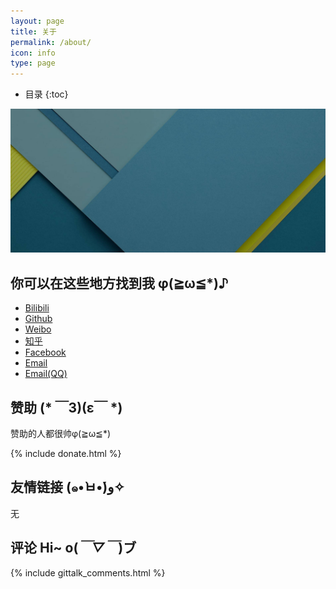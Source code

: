 ```yaml
---
layout: page
title: 关于
permalink: /about/
icon: info
type: page
---
```


* 目录
{:toc}

![aboutpage](https://github.com/Orangelop/orangelop.github.io/raw/master/img/about-bg.jpg)

## 你可以在这些地方找到我 φ(≧ω≦*)♪

* [Bilibili](https://space.bilibili.com/54818676)
* [Github](https://github.com/Orangelop)
* [Weibo](http://weibo.com/Orangelop)
* [知乎](https://www.zhihu.com/people/Orangelop)
* [Facebook](https://www.facebook.com/chengchunhui)
* [Email](mailto:chengchunhui251@gmail.com)
* [Email(QQ)](mailto:2603859739@qq.com)

## 赞助 (* ￣3)(ε￣ *)

赞助的人都很帅φ(≧ω≦*)

{% include donate.html %}


## 友情链接 (๑•̀ㅂ•́)و✧

无

## 评论 Hi~ o(*￣▽￣*)ブ

{% include gittalk_comments.html %}
